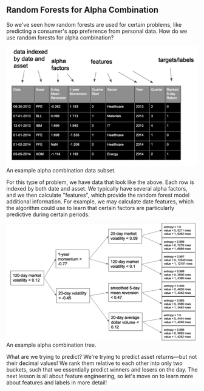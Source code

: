 ## Random Forests for Alpha Combination
So we've seen how random forests are used for certain problems, like predicting a consumer's app preference from personal data. How do we use random forests for alpha combination?


![An example alpha combination data subset.](11_rf-for-alpha-combination.png)
An example alpha combination data subset.

For this type of problem, we have data that look like the above. Each row is indexed by both date and asset. We typically have several alpha factors, and we then calculate "features", which provide the random forest model additional information. For example, we may calculate date features, which the algorithm could use to learn that certain factors are particularly predictive during certain periods.

![An example alpha combination tree.](11_example-finance-tree.png)
An example alpha combination tree.

What are we trying to predict? We're trying to predict asset returns—but not their decimal values! We rank them relative to each other into only two buckets, such that we essentially predict winners and losers on the day. The next lesson is all about feature engineering, so let's move on to learn more about features and labels in more detail!